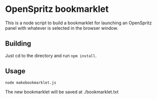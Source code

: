 # OpenSpritz bookmarklet

This is a node script to build a bookmarklet for launching an OpenSpritz panel with whatever is
selected in the browser window.

## Building

Just cd to the directory and run `npm install`.

## Usage

`node makebookmarklet.js`

The new bookmarklet will be saved at ./bookmarklet.txt

